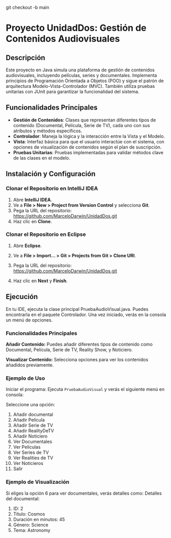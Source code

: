 git checkout -b main
# Proyecto UnidadDos: Gestión de Contenidos Audiovisuales

## Descripción
Este proyecto en Java simula una plataforma de gestión de contenidos audiovisuales, incluyendo películas, series y documentales. Implementa principios de Programación Orientada a Objetos (POO) y sigue el patrón de arquitectura Modelo-Vista-Controlador (MVC). También utiliza pruebas unitarias con JUnit para garantizar la funcionalidad del sistema.

## Funcionalidades Principales
- **Gestión de Contenidos**: Clases que representan diferentes tipos de contenido (Documental, Película, Serie de TV), cada uno con sus atributos y métodos específicos.
- **Controlador**: Maneja la lógica y la interacción entre la Vista y el Modelo.
- **Vista**: Interfaz básica para que el usuario interactúe con el sistema, con opciones de visualización de contenidos según el plan de suscripción.
- **Pruebas Unitarias**: Pruebas implementadas para validar métodos clave de las clases en el modelo.

## Instalación y Configuración
### Clonar el Repositorio en IntelliJ IDEA
1. Abre **IntelliJ IDEA**.
2. Ve a **File > New > Project from Version Control** y selecciona **Git**.
3. Pega la URL del repositorio: https://github.com/MarceloDarwin/UnidadDos.git
4. Haz clic en **Clone**.

### Clonar el Repositorio en Eclipse
1. Abre **Eclipse**.
2. Ve a **File > Import... > Git > Projects from Git > Clone URI**.
3. Pega la URL del repositorio:
https://github.com/MarceloDarwin/UnidadDos.git

4. Haz clic en **Next** y **Finish**.

## Ejecución
En tu IDE, ejecuta la clase principal PruebaAudioVisual.java. Puedes encontrarla en el paquete Controlador.
Una vez iniciado, verás en la consola un menú de opciones.
### Funcionalidades Principales
**Añadir Contenido:** Puedes añadir diferentes tipos de contenido como Documental, Película, Serie de TV, Reality Show, y Noticiero.

**Visualizar Contenido:** Selecciona opciones para ver los contenidos añadidos previamente.

### Ejemplo de Uso
Iniciar el programa: Ejecuta `PruebaAudioVisual` y verás el siguiente menú en consola:

Seleccione una opción:
1. Añadir documental
2. Añadir Película
3. Añadir Serie de TV
4. Añadir RealityDeTV
5. Añadir Noticiero
6. Ver Documentales
7. Ver Películas
8. Ver Series de TV
9. Ver Realities de TV
10. Ver Noticieros
11. Salir


### Ejemplo de Visualización
Si eliges la opción 6 para ver documentales, verás detalles como:
Detalles del documental:
1. ID: 2
2. Título: Cosmos
3. Duración en minutos: 45
4. Género: Science
5. Tema: Astronomy








